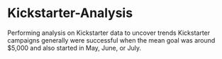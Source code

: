 # Kickstarter-Analysis
Performing analysis on Kickstarter data to uncover trends
Kickstarter campaigns generally were successful when the mean goal was around $5,000 and also started in May, June, or July.  
